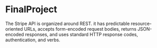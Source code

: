 # FinalProject
The Stripe API is organized around REST. 
it has predictable resource-oriented URLs, accepts form-encoded request bodies, returns JSON-encoded responses, and uses standard HTTP response codes, authentication, and verbs.
